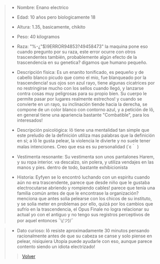 ## 
> - Nombre: Enano electrico
> 
> - Edad: 10 años pero bíologicamente 18
> 
> - Altura: 1.35, basicamente, chikito
> 
> - Peso: 40 kilogramos
> 
> - Raza: "%-¿"$)9ERROR94853?49458473" la maquina pone eso cuando pregunto por su raza, este error ocurre con otros trascendentes también, probablemente algún efecto de la trascendencia en su genetica? digamos que humano pequeño.
> 
> - Descripción física: Es un enanito tonificado, es pequeño y de cabello blanco picudo que como el mio, fue blanqueado por la trascendencia! sus ojos son azul rayo, tiene algunas cicatrices por no restringirse mucho con los sellos cuando llegó, y lanzarse contra cosas muy peligrosas para su propio bien. Su cuerpo le permite pasar por lugares realmente estrechos! y cuando se convierte en un rayo, su inclinación tiende hacia la derecha, se compone de un color blanco con contorno azul, y a petición de Iõ, en general tiene una apariencia bastante "Combatible", para los interesados!  
> 
> - Descripción psicológica: Iõ tiene una mentalidad tan simple que este preludio de la definición utiliza mas palabras que la definición en sí; a Iõ le gusta pelear, la violencia le divierte y no suele tener malas intenciones. Creo que esa es su personalidad (´ε｀ ) 
> 
> - Vestimenta resonante: Su vestimenta son unos pantalones Harem, y su ropa interior. va descalzo, sin polera, y utiliza vendajes en las manos y pies. dentro de todo, bastante exhibicionista
> 
> - Historia: Eyfyen se lo encontró luchando con un espiritu cuando aún no era trascendente, parece que desde niño que le gustaba electrocutarse abriendo y rompiendo cables! parece que tenía una familia común antes de que le encontrase la organización? menciona que antes solia pelearse con los chicos de su instituto, y se solia meter en problemas por ello, quizá por los cambios que sufrío en la trascendencia, el Opus Finale no logra relacionar su actual yo con el antiguo y no tengo sus registros perceptivos de por aquel entonces ¯\\_(ツ)_/¯

> 
> - Dato curioso: Iõ resiste aproximadamente 30 minutos pensando racionalmente antes de que su cabeza se canse y solo piense en pelear, nisiquiera Utopía puede ayudarle con eso, aunque parece contento siendo un idiota electrizado! 
>
> > [Volver](Latence.md)